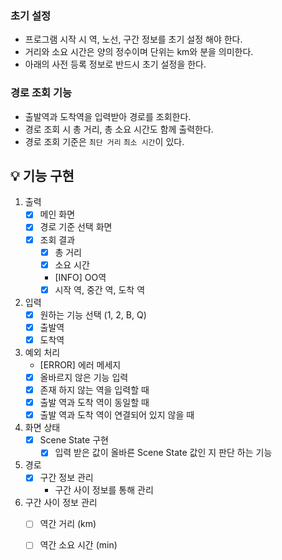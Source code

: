 ### 초기 설정 
- 프로그램 시작 시 역, 노선, 구간 정보를 초기 설정 해야 한다.
- 거리와 소요 시간은 양의 정수이며 단위는 km와 분을 의미한다.
- 아래의 사전 등록 정보로 반드시 초기 설정을 한다.

### 경로 조회 기능
- 출발역과 도착역을 입력받아 경로를 조회한다.
- 경로 조회 시 총 거리, 총 소요 시간도 함께 출력한다.
- 경로 조회 기준은 `최단 거리` `최소 시간`이 있다.

## 💡 기능 구현
1. 출력
    - [X] 메인 화면
    - [X] 경로 기준 선택 화면
    - [X] 조회 결과
        - [X] 총 거리
        - [X] 소요 시간
        - [INFO] OO역
        - [X] 시작 역, 중간 역, 도착 역
    
2. 입력
    - [X] 원하는 기능 선택 (1, 2, B, Q)
    - [X] 출발역
    - [X] 도착역
    
3. 예외 처리
    - [ERROR] 에러 메세지
    - [X] 올바르지 않은 기능 입력
    - [X] 존재 하지 않는 역을 입력할 때
    - [X] 출발 역과 도착 역이 동일할 때
    - [X] 출발 역과 도착 역이 연결되어 있지 않을 때
 
4. 화면 상태
    - [X] Scene State 구현
        - [X] 입력 받은 값이 올바른 Scene State 값인 지 판단 하는 기능
    
5. 경로
    - [X] 구간 정보 관리
        - 구간 사이 정보를 통해 관리

6. 구간 사이 정보 관리
    - [ ] 역간 거리 (km)
    - [ ] 역간 소요 시간 (min)
    